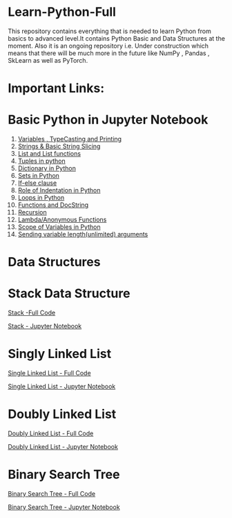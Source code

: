 # Learn-Python-Full

This repository contains everything that is needed to learn Python from basics to advanced level.It contains Python Basic and Data Structures at the moment.
Also it is an ongoing repository i.e. Under construction which means that there will be much more in the future like NumPy , Pandas , SkLearn as well as PyTorch.

# Important Links:

# Basic Python in Jupyter Notebook
<ol>
  <li>
<a href="https://github.com/usman87626/Learn-Python-Full/blob/master/Basic-Python-Programs-master/01.%20Variables%20%2C%20TypeCasting%20and%20Printing.ipynb">Variables , TypeCasting and Printing</a>
    </li>
      <li>
            <a href="https://github.com/usman87626/Learn-Python-Full/blob/master/Basic-Python-Programs-master/              02.Strings%20%26%20Basic%20String%20Slicing.ipynb">
            Strings & Basic String Slicing
            </a>
      </li>
      <li>
            <a href="https://github.com/usman87626/Learn-Python-Full/blob/master/Basic-Python-Programs-master/03.List%20and%20List%20functions.ipynb">
                    List and List functions
            </a>
     </li>
      <li>
            <a href="https://github.com/usman87626/Learn-Python-Full/blob/master/Basic-Python-Programs-master/04.Tuples%20in%20python.ipynb">
                    Tuples in python
            </a>
     </li>
      <li>
            <a href="https://github.com/usman87626/Learn-Python-Full/blob/master/Basic-Python-Programs-master/05.Dictionary%20in%20python.ipynb">
                    Dictionary in Python
            </a>
     </li>
      <li>
            <a href="https://github.com/usman87626/Learn-Python-Full/blob/master/Basic-Python-Programs-master/06.Sets%20in%20python.ipynb">
                    Sets in Python
            </a>
     </li>
      <li>
            <a href="https://github.com/usman87626/Learn-Python-Full/blob/master/Basic-Python-Programs-master/07.%20If%20else%20Control%20Statement.ipynb">
                    If-else clause
            </a>
     </li>
      <li>
            <a href="https://github.com/usman87626/Learn-Python-Full/blob/master/Basic-Python-Programs-master/08.%20Role%20of%20Indentation%20in%20Python.ipynb">
                    Role of Indentation in Python
            </a>
     </li>
      <li>
            <a href="https://github.com/usman87626/Learn-Python-Full/blob/master/Basic-Python-Programs-master/09.%20Loops%20in%20Python.ipynb">
                    Loops in Python
            </a>
     </li>
      <li>
            <a href="https://github.com/usman87626/Learn-Python-Full/blob/master/Basic-Python-Programs-master/10.Functions%20(Methods)%20and%20DocStrings.ipynb">
                    Functions and DocString
            </a>
     </li>
      <li>
            <a href="https://github.com/usman87626/Learn-Python-Full/blob/master/Basic-Python-Programs-master/11.Recursion.ipynb">
                    Recursion
            </a>
     </li>
      <li>
            <a href="https://github.com/usman87626/Learn-Python-Full/blob/master/Basic-Python-Programs-master/12.Lambda%20Functions(Anonymous%20Functions).ipynb">
                    Lambda/Anonymous Functions
            </a>
     </li>
      <li>
            <a href="https://github.com/usman87626/Learn-Python-Full/blob/master/Basic-Python-Programs-master/13.Scope%20of%20Variable%20in%20Python.ipynb">
                    Scope of Variables in Python
            </a>
     </li>
      <li>
            <a href="https://github.com/usman87626/Learn-Python-Full/blob/master/Basic-Python-Programs-master/14.Sending%20unlimited%20arguments%20in%20the%20function.ipynb">
                    Sending variable length(unlimited) arguments 
            </a>
     </li>
</ol>

# Data Structures
# Stack Data Structure

<a href="https://github.com/usman87626/Learn-Python-Full/tree/master/Data-Structures-in-Python-master/Full%20Code/Stack-in-Python-master"> Stack -Full Code </a> 

<a href="https://github.com/usman87626/Learn-Python-Full/blob/master/Data-Structures-in-Python-master/Jupyter%20Notebook/Stack%20Abstract%20Data%20Type.ipynb
">Stack - Jupyter Notebook </a> 


# Singly Linked List

<a href="https://github.com/usman87626/Learn-Python-Full/tree/master/Data-Structures-in-Python-master/Full%20Code/Singly-Linked-List-in-Python-master
">Single Linked List - Full Code </a> 

<a href="https://github.com/usman87626/Learn-Python-Full/blob/master/Data-Structures-in-Python-master/Jupyter%20Notebook/Singly%20Linked%20List.ipynb
">Single Linked List - Jupyter Notebook</a> 


# Doubly Linked List

<a href="https://github.com/usman87626/Learn-Python-Full/tree/master/Data-Structures-in-Python-master/Full%20Code/Doubly-Linked-List-in-Python-master
">Doubly Linked List - Full Code</a> 


<a href="https://github.com/usman87626/Learn-Python-Full/blob/master/Data-Structures-in-Python-master/Jupyter%20Notebook/Doubly%20Linked%20List.ipynb
">Doubly Linked List - Jupyter Notebook </a> 


# Binary Search Tree

<a href="https://github.com/usman87626/Learn-Python-Full/tree/master/Data-Structures-in-Python-master/Full%20Code/Binary-Search-Tree-in-Python-master
">Binary Search Tree - Full Code </a> 


<a href="https://github.com/usman87626/Learn-Python-Full/blob/master/Data-Structures-in-Python-master/Jupyter%20Notebook/Tree%20Data%20Structure.ipynb
">Binary Search Tree - Jupyter Notebook </a> 



